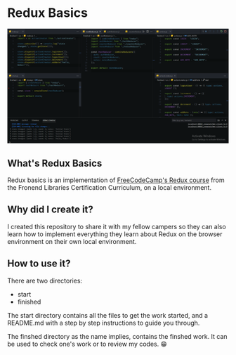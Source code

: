 # Redux Basics

![Finished work](./result.png)

## What's Redux Basics

Redux basics is an implementation of [FreeCodeCamp's Redux course](https://www.freecodecamp.org/learn/front-end-development-libraries/#redux) from the Fronend Libraries Certification Curriculum, on a local environment.

## Why did I create it?

I created this repository to share it with my fellow campers so they can also learn how to implement everything they learn about Redux on the browser environment on their own local environment.

## How to use it?

There are two directories:

- start
- finished

The start directory contains all the files to get the work started, and a README.md with a step by step instructions to guide you through.

The finshed directory as the name implies, contains the finshed work. It can be used to check one's work or to review my codes. 😁

